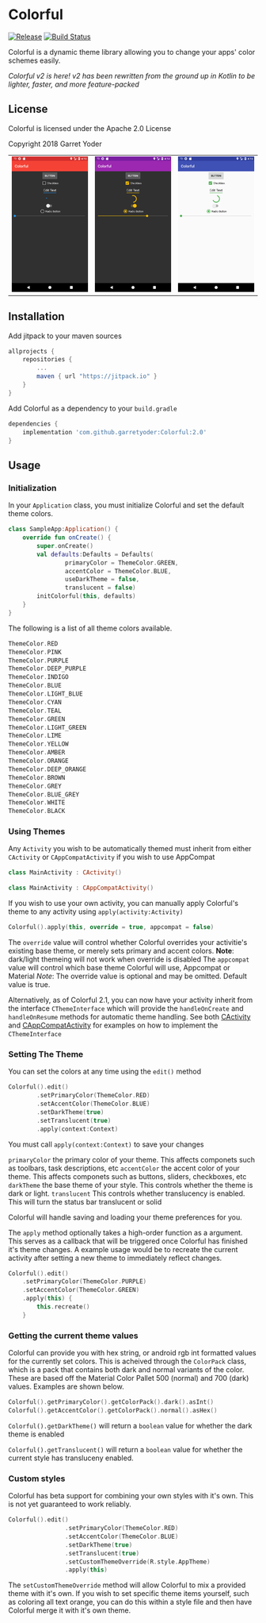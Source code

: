 # Colorful
[![Release](https://jitpack.io/v/garretyoder/Colorful.svg)](https://jitpack.io/#garretyoder/Colorful) [![Build Status](https://travis-ci.org/garretyoder/Colorful.svg?branch=master)](https://travis-ci.org/garretyoder/Colorful)


Colorful is a dynamic theme library allowing you to change your apps' color schemes easily.

*Colorful v2 is here! v2 has been rewritten from the ground up in Kotlin to be lighter, faster, and more feature-packed*

## License

Colorful is licensed under the Apache 2.0 License

Copyright 2018 Garret Yoder

|                                    |                                    |                                    |
| ---------------------------------- | ---------------------------------- | ---------------------------------- |
| ![Image](screenshots/screen1.png)  | ![Image](screenshots/screen2.png)  | ![Image](screenshots/screen3.png)  |

## Installation
Add jitpack to your maven sources
```groovy
allprojects {
    repositories {
        ...
        maven { url "https://jitpack.io" }
    }
}
```
Add Colorful as a dependency to your `build.gradle`
```groovy
dependencies {
    implementation 'com.github.garretyoder:Colorful:2.0'
}
```

## Usage

### Initialization

In your `Application` class, you must initialize Colorful and set the default theme colors.
```kotlin
class SampleApp:Application() {
    override fun onCreate() {
        super.onCreate()
        val defaults:Defaults = Defaults(
                primaryColor = ThemeColor.GREEN,
                accentColor = ThemeColor.BLUE,
                useDarkTheme = false,
                translucent = false)
        initColorful(this, defaults)
    }
}
```
The following is a list of all theme colors available. 
```kotlin
ThemeColor.RED
ThemeColor.PINK
ThemeColor.PURPLE
ThemeColor.DEEP_PURPLE
ThemeColor.INDIGO
ThemeColor.BLUE
ThemeColor.LIGHT_BLUE
ThemeColor.CYAN
ThemeColor.TEAL
ThemeColor.GREEN
ThemeColor.LIGHT_GREEN
ThemeColor.LIME
ThemeColor.YELLOW
ThemeColor.AMBER
ThemeColor.ORANGE
ThemeColor.DEEP_ORANGE
ThemeColor.BROWN
ThemeColor.GREY
ThemeColor.BLUE_GREY
ThemeColor.WHITE
ThemeColor.BLACK
```

### Using Themes

Any `Activity` you wish to be automatically themed must inherit from either `CActivity` or `CAppCompatActivity` if you wish to use AppCompat
```kotlin
class MainActivity : CActivity()
```
```kotlin
class MainActivity : CAppCompatActivity()
```
If you wish to use your own activity, you can manually apply Colorful's theme to any activity using `apply(activity:Activity)`
```kotlin
Colorful().apply(this, override = true, appcompat = false)
```
The `override` value will control whether Colorful overrides your activitie's existing base theme, or merely sets primary and accent colors. **Note**: dark/light themeing will not work when override is disabled
The `appcompat` value will control which base theme Colorful will use, Appcompat or Material
*Note*: The override value is optional and may be omitted. Default value is true.

Alternatively, as of Colorful 2.1, you can now have your activity inherit from the interface `CThemeInterface` which will provide the `handleOnCreate` and `handleOnResume` methods for automatic theme handling.
See both [CActivity](https://github.com/garretyoder/Colorful/blob/master/library/src/main/java/io/multimoon/colorful/CActivity.kt) and [CAppCompatActivity](https://github.com/garretyoder/Colorful/blob/master/library/src/main/java/io/multimoon/colorful/CAppCompatActivity.kt) for examples on how to implement the `CThemeInterface`

### Setting The Theme

You can set the colors at any time using the `edit()` method
```kotlin
Colorful().edit()
        .setPrimaryColor(ThemeColor.RED)
        .setAccentColor(ThemeColor.BLUE)
        .setDarkTheme(true)
        .setTranslucent(true)
        .apply(context:Context)
```
You must call `apply(context:Context)` to save your changes

`primaryColor` the primary color of your theme. This affects componets such as toolbars, task descriptions, etc
`accentColor` the accent color of your theme. This affects componets such as buttons, sliders, checkboxes, etc
`darkTheme` the base theme of your style. This controls whether the theme is dark or light.
`translucent` This controls whether translucency is enabled. This will turn the status bar translucent or solid

Colorful will handle saving and loading your theme preferences for you.

The `apply` method optionally takes a high-order function as a argument. This serves as a callback that will be triggered once Colorful has finished it's theme changes. A example usage would be to recreate the current activity after setting a new theme to immediately reflect changes.
```kotlin
Colorful().edit()
    .setPrimaryColor(ThemeColor.PURPLE)
    .setAccentColor(ThemeColor.GREEN)
    .apply(this) { 
        this.recreate() 
    }
```

### Getting the current theme values

Colorful can provide you with hex string, or android rgb int formatted values for the currently set colors. This is acheived through the `ColorPack` class, which is a pack that contains both dark and normal variants of the color. These are based off the Material Color Pallet 500 (normal) and 700 (dark) values. Examples are shown below.
```kotlin
Colorful().getPrimaryColor().getColorPack().dark().asInt()
Colorful().getAccentColor().getColorPack().normal().asHex()
```
`Colorful().getDarkTheme()` will return a `boolean` value for whether the dark theme is enabled

`Colorful().getTranslucent()` will return a `boolean` value for whether the current style has transluceny enabled.


### Custom styles

Colorful has beta support for combining your own styles with it's own. This is not yet guaranteed to work reliably. 
```kotlin
Colorful().edit()
                .setPrimaryColor(ThemeColor.RED)
                .setAccentColor(ThemeColor.BLUE)
                .setDarkTheme(true)
                .setTranslucent(true)
                .setCustomThemeOverride(R.style.AppTheme)
                .apply(this)
 ```
 The `setCustomThemeOverride` method will allow Colorful to mix a provided theme with it's own. If you wish to set specific theme items yourself, such as coloring all text orange, you can do this within a style file and then have Colorful merge it with it's own theme.
